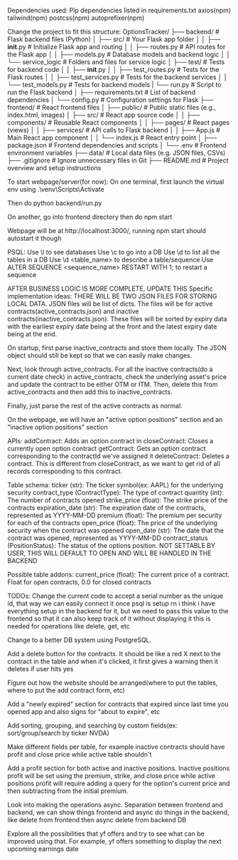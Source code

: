 Dependencies used:
Pip dependencies listed in requirements.txt
axios(npm)
tailwind(npm)
postcss(npm)
autoprefixer(npm)

Change the project to fit this structure:
OptionsTracker/
├── backend/                  # Flask backend files (Python)
│   ├── src/                  # Your Flask app folder
│   │   ├── __init__.py       # Initialize Flask app and routing
│   │   ├── routes.py         # API routes for the Flask app
│   │   ├── models.py         # Database models and backend logic
│   │   └── service_logic     # Folders and files for service logic
│   ├── test/                 # Tests for backend code
│   │   ├── __init__.py
│   │   ├── test_routes.py    # Tests for the Flask routes
│   │   ├── test_services.py  # Tests for the backend services
│   │   └── test_models.py    # Tests for backend models
|   └── run.py                # Script to run the Flask backend
│   ├── requirements.txt      # List of backend dependencies
│   └── config.py             # Configuration settings for Flask
├── frontend/                 # React frontend files
│   ├── public/               # Public static files (e.g., index.html, images)
│   ├── src/                  # React app source code
│   │   ├── components/       # Reusable React components
│   │   ├── pages/            # React pages (views)
│   │   ├── services/         # API calls to Flask backend
│   │   ├── App.js            # Main React app component
│   │   └── index.js          # React entry point
│   ├── package.json          # Frontend dependencies and scripts
│   └── .env                  # Frontend environment variables
├── data/                     # Local data files (e.g. JSON files, CSVs)
├── .gitignore                # Ignore unnecessary files in Git
├── README.md                 # Project overview and setup instructions


To start webpage/server(for now):
On one terminal, first launch the virtual env using
.\venv\Scripts\Activate

Then do
python backend/run.py

On another, go into frontend directory then do
npm start

Webpage will be at http://localhost:3000/, running npm start should autostart it though

PSQL:
Use \l to see databases
Use \c <DB> to go into a DB
Use \d to list all the tables in a DB
Use \d <table_name> to describe a table/sequence
Use ALTER SEQUENCE <sequence_name> RESTART WITH 1; to restart a sequence


AFTER BUSINESS LOGIC IS MORE COMPLETE, UPDATE THIS
Specific implementation ideas:
THERE WILL BE TWO JSON FILES FOR STORING LOCAL DATA. JSON files will be list of dicts. The files will be for active contracts(active_contracts.json) and inactive contracts(inactive_contracts.json).
These files will be sorted by expiry data with the earliest expiry date being at the front and the latest expiry date being at the end.

On startup, first parse inactive_contracts and store them locally. The JSON object should still be kept so that we can easily make changes.

Next, look through active_contracts. For all the inactive contracts(do a current date check) in active_contracts, check the underlying asset's price and update the contract to be either OTM or ITM.
Then, delete this from active_contracts and then add this to inactive_contracts.

Finally, just parse the rest of the active contracts as normal.

On the webpage, we will have an "active option positions" section and an "inactive option positions" section

APIs:
addContract: Adds an option contract in
closeContract: Closes a currently open option contract
getContract: Gets an option contract corresponding to the contractId we've assigned it
deleteContract: Deletes a contract. This is different from closeContract, as we want to get rid of all records corresponding to this contract.

Table schema:
ticker (str): The ticker symbol(ex: AAPL) for the underlying security
contract_type (ContractType): The type of contract
quantity (int): The number of contracts opened
strike_price (float): The strike price of the contracts
expiration_date (str): The expiration date of the contracts, represented as YYYY-MM-DD
premium (float): The premium per security for each of the contracts
open_price (float): The price of the underlying security when the contract was opened
open_date (str): The date that the contract was opened, represented as YYYY-MM-DD
contract_status (PositionStatus): The status of the options position. NOT SETTABLE BY USER, THIS WILL DEFAULT TO OPEN AND WILL BE HANDLED IN THE BACKEND

Possible table addons:
current_price (float): The current price of a contract. Float for open contracts, 0.0 for closed contracts



TODOs:
Change the current code to accept a serial number as the unique id, that way we can easily connect it once psql is setup
rn i think i have everything setup in the backend for it, but we need to pass this value to the frontend so that it can also keep track of it without displaying it
this is needed for operations like delete, get, etc

Change to a better DB system using PostgreSQL.

Add a delete button for the contracts. It should be like a red X next to the contract in the table and when it's clicked, it first gives a warning then it deletes if user hits yes

Figure out how the website should be arranged(where to put the tables, where to put the add contract form, etc)

Add a "newly expired" section for contracts that expired since last time you opened app and also signs for "about to expire", etc

Add sorting, grouping, and searching by custom fields(ex: sort/group/search by ticker NVDA)

Make different fields per table, for example inactive contracts should have profit and close price while active table shouldn't

Add a profit section for both active and inactive positions. Inactive positions profit will be set using the premium, strike, and close price while active
positions profit will require adding a query for the option's current price and then subtracting from the initial premium.

Look into making the operations async. Separation between frontend and backend, we can show things frontend and async do things in the backend, like delete from frontend then async delete from backend DB

Explore all the possibilities that yf offers and try to see what can be improved using that. For example, yf offers something to display the next upcoming earnings date
